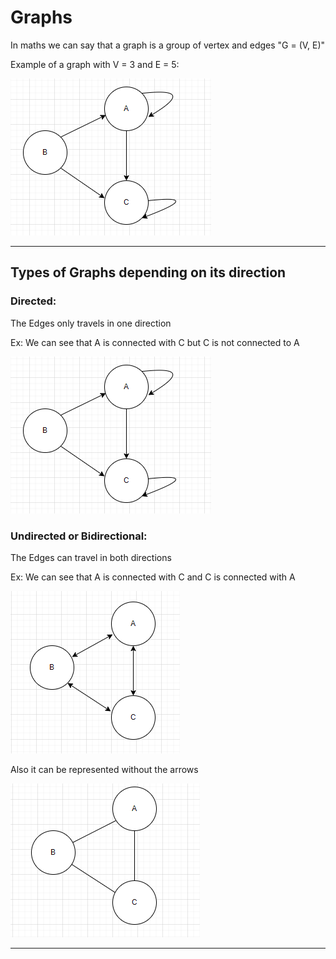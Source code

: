 # Graphs
In maths we can say that a graph is a group of vertex and edges "G = (V, E)"

Example of a graph with V = 3 and E = 5: 

![Graph with V=3 and E=5 directed](Graph35Direct.png)

- - -

## Types of Graphs depending on its direction

### **Directed:**
The Edges only travels in one direction

Ex: We can see that A is connected with C but C is not connected to A

![Graph with V=3 and E=5 directed](Graph35Direct.png)

### **Undirected or Bidirectional:**
The Edges can travel in both directions

Ex: We can see that A is connected with C and C is connected with A

![Graph with V=3 and E=5 directed](Graph35Undirected.png)

Also it can be represented without the arrows

![Graph with V=3 and E=5 directed](Graph35UndirectedWOArrows.png)

- - -

